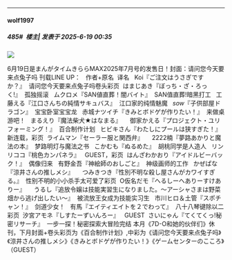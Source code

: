 ﻿
*****

####  wolf1997  
##### 485#         楼主| 发表于 2025-6-19 00:35

<img src="https://s3.bmp.ovh/imgs/2025/06/19/8d3a9dc4956fd3a2.png" referrerpolicy="no-referrer">

6月19日是まんがタイムきららMAX2025年7月号的发售日！封面：请问您今天要来点兔子吗
刊载LINE UP：
  作者+原名  译名   Koi『ご注文はうさぎですか？』  请问您今天要来点兔子吗卷头彩页  はまじあき『ぼっち・ざ・ろっく!』  孤独摇滚   ムクロメ『SAN値直葬！闇バイト』  SAN值直葬!暗黑打工   工藤える『江口さんちの純情サキュバス』  江口家的纯情魅魔   *sow*『子供部屋ドラゴン』  宝宝卧室宝宝龙   赤城ナツイチ『きみとボドゲが作りたい！』  来做桌游吧！   まるえり『魔法柴犬★はなまる』      御家かえる『プロジェクト・ユリフォーミング！』  百合制作计划   ヒビキさん『わたしにプールは狭すぎた！』   新连载，彩页  ライムマン『セーラー服と関西弁』      2222楠『夢路あかりと魔法の本』  梦路明灯与魔法之书   こかむも『ぬるめた』  胡桃同学是人造人   リンリココ『桃色カンパネラ』   GUEST，彩页  はんざわかおり『アイドルビーバック！』  偶像归来   有野金吾『神絵師のおしごと』  神级画师的工作   かぜぱな『涼井さんの推しメシ』      つみきつき『性別不明な殺し屋さんがカワイすぎる。』  性别不明的小小杀手太可爱了彩页  O仮名だモ『へるしーへありーすけありー』      うるし『追放令嬢は技能実習生になりました。～アーシャさまは野菜畑から逃げ出したい～』  被流放王女成为技能实习生   市川ヒロ＆土管『スポチャン！』  剑道少女！   有馬『エイティエイトを２でわって』  八十八琴键除以二彩页  汐宮アモネ『しすたーずいんろー』   GUEST  さいにゃん『てくてくっ!秘密リサーチ』  一步一探！秘密探索大冒险完结
本月《7D-O和她的伙伴们》休刊，下月封面+卷头彩页为《百合制作计划》,中彩为《请问您今天要来点兔子吗》《涼井さんの推しメシ》《きみとボドゲが作りたい！》《ゲームセンターのこころ》（GUEST）


